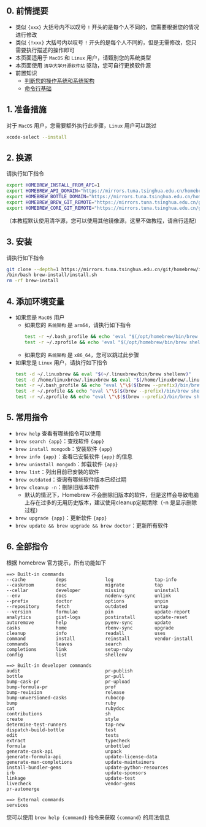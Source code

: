 ## 0. 前情提要  
- 类似 `{xxx}` 大括号内不以叹号 `!` 开头的是每个人不同的，您需要根据您的情况进行修改  
- 类似 `{!xxx}` 大括号内以叹号 `!` 开头的是每个人不同的，但是无需修改，您只需要执行描述的操作即可  
- 本页面适用于 `MacOS` 和 `Linux` 用户，请甄别您的系统类型  
- 本页面使用 `清华大学开源软件站` 驱动，您可自行更换软件源  
- 前置知识
    - [判断您的操作系统和系统架构](../计算机基础/判断您的操作系统和系统架构.md)  
    - [命令行基础](../计算机基础/命令行基础.md)  

## 1. 准备措施  
对于 `MacOS` 用户，您需要额外执行此步骤，`Linux` 用户可以跳过  
```bash
xcode-select --install
```

## 2. 换源  
请执行如下指令  
```bash
export HOMEBREW_INSTALL_FROM_API=1
export HOMEBREW_API_DOMAIN="https://mirrors.tuna.tsinghua.edu.cn/homebrew-bottles/api"
export HOMEBREW_BOTTLE_DOMAIN="https://mirrors.tuna.tsinghua.edu.cn/homebrew-bottles"
export HOMEBREW_BREW_GIT_REMOTE="https://mirrors.tuna.tsinghua.edu.cn/git/homebrew/brew.git"
export HOMEBREW_CORE_GIT_REMOTE="https://mirrors.tuna.tsinghua.edu.cn/git/homebrew/homebrew-core.git"
```
（本教程默认使用清华源，您可以使用其他镜像源，这里不做教程，请自行适配）  

## 3. 安装  
请执行如下指令  
```bash
git clone --depth=1 https://mirrors.tuna.tsinghua.edu.cn/git/homebrew/install.git brew-install
/bin/bash brew-install/install.sh
rm -rf brew-install
```

## 4. 添加环境变量  
- 如果您是 `MacOS` 用户
    - 如果您的 `系统架构` 是 `arm64`，请执行如下指令  
        ```bash
        test -r ~/.bash_profile && echo 'eval "$(/opt/homebrew/bin/brew shellenv)"' >> ~/.bash_profile
        test -r ~/.zprofile && echo 'eval "$(/opt/homebrew/bin/brew shellenv)"' >> ~/.zprofile
        ```
    - 如果您的 `系统架构` 是 `x86_64`，您可以跳过此步骤  
- 如果您是 `Linux` 用户，请执行如下指令  
    ```bash
    test -d ~/.linuxbrew && eval "$(~/.linuxbrew/bin/brew shellenv)"
    test -d /home/linuxbrew/.linuxbrew && eval "$(/home/linuxbrew/.linuxbrew/bin/brew shellenv)"
    test -r ~/.bash_profile && echo "eval \"\$($(brew --prefix)/bin/brew shellenv)\"" >> ~/.bash_profile
    test -r ~/.profile && echo "eval \"\$($(brew --prefix)/bin/brew shellenv)\"" >> ~/.profile
    test -r ~/.zprofile && echo "eval \"\$($(brew --prefix)/bin/brew shellenv)\"" >> ~/.zprofile
    ```

## 5. 常用指令  
- `brew help` 查看有哪些指令可以使用  
- `brew search {app}`：查找软件 `{app}`  
- `brew install mongodb`：安裝软件 `{app}`  
- `brew info {app}`：查看已安裝软件 `{app}` 的信息  
- `brew uninstall mongodb`：卸载软件 `{app}`  
- `brew list`：列出目前已安裝的软件  
- `brew outdated`：查询有哪些软件版本已经过期  
- `brew cleanup -n`：刪除旧版本软件  
    - 默认的情況下，Homebrew 不会删除旧版本的软件，但是这样会导致电脑上存在过多的无用历史版本，建议使用cleanup定期清除（-n 是显示删除过程）  
- `brew upgrade {app}`：更新软件 `{app}`  
- `brew update && brew upgrade && brew doctor`：更新所有软件  

## 6. 全部指令  
根据 homebrew 官方提示，所有功能如下  
```
==> Built-in commands
--cache           deps              log               tap-info
--caskroom        desc              migrate           tap
--cellar          developer         missing           uninstall
--env             docs              nodenv-sync       unlink
--prefix          doctor            options           unpin
--repository      fetch             outdated          untap
--version         formulae          pin               update-report
analytics         gist-logs         postinstall       update-reset
autoremove        help              pyenv-sync        update
casks             home              rbenv-sync        upgrade
cleanup           info              readall           uses
command           install           reinstall         vendor-install
commands          leaves            search
completions       link              setup-ruby
config            list              shellenv

==> Built-in developer commands
audit                               pr-publish
bottle                              pr-pull
bump-cask-pr                        pr-upload
bump-formula-pr                     prof
bump-revision                       release
bump-unversioned-casks              rubocop
bump                                ruby
cat                                 rubydoc
contributions                       sh
create                              style
determine-test-runners              tap-new
dispatch-build-bottle               test
edit                                tests
extract                             typecheck
formula                             unbottled
generate-cask-api                   unpack
generate-formula-api                update-license-data
generate-man-completions            update-maintainers
install-bundler-gems                update-python-resources
irb                                 update-sponsors
linkage                             update-test
livecheck                           vendor-gems
pr-automerge

==> External commands
services
```
您可以使用 `brew help {command}` 指令来获取 `{command}` 的用法信息  